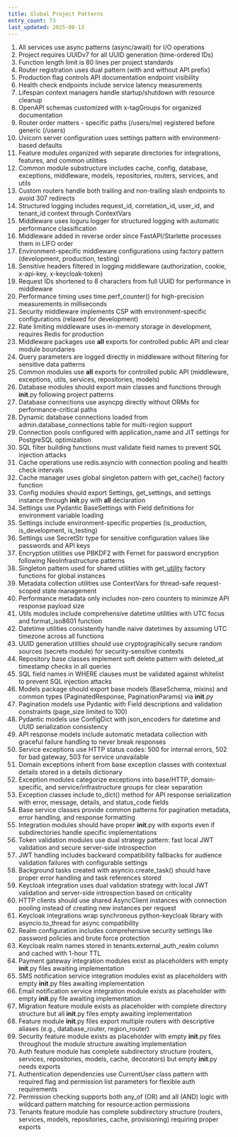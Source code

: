 ```yaml
---
title: Global Project Patterns
entry_count: 73
last_updated: 2025-08-13
---
```


1. All services use async patterns (async/await) for I/O operations
2. Project requires UUIDv7 for all UUID generation (time-ordered IDs)
3. Function length limit is 80 lines per project standards
4. Router registration uses dual pattern (with and without API prefix)
5. Production flag controls API documentation endpoint visibility
6. Health check endpoints include service latency measurements
7. Lifespan context managers handle startup/shutdown with resource cleanup
8. OpenAPI schemas customized with x-tagGroups for organized documentation
9. Router order matters - specific paths (/users/me) registered before generic (/users)
10. Uvicorn server configuration uses settings pattern with environment-based defaults
11. Feature modules organized with separate directories for integrations, features, and common utilities
12. Common module substructure includes cache, config, database, exceptions, middleware, models, repositories, routers, services, and utils
13. Custom routers handle both trailing and non-trailing slash endpoints to avoid 307 redirects
14. Structured logging includes request_id, correlation_id, user_id, and tenant_id context through ContextVars
15. Middleware uses loguru logger for structured logging with automatic performance classification
16. Middleware added in reverse order since FastAPI/Starlette processes them in LIFO order
17. Environment-specific middleware configurations using factory pattern (development, production, testing)
18. Sensitive headers filtered in logging middleware (authorization, cookie, x-api-key, x-keycloak-token)
19. Request IDs shortened to 8 characters from full UUID for performance in middleware
20. Performance timing uses time.perf_counter() for high-precision measurements in milliseconds
21. Security middleware implements CSP with environment-specific configurations (relaxed for development)
22. Rate limiting middleware uses in-memory storage in development, requires Redis for production
23. Middleware packages use __all__ exports for controlled public API and clear module boundaries
24. Query parameters are logged directly in middleware without filtering for sensitive data patterns
25. Common modules use __all__ exports for controlled public API (middleware, exceptions, utils, services, repositories, models)
26. Database modules should export main classes and functions through __init__.py following project patterns
27. Database connections use asyncpg directly without ORMs for performance-critical paths
28. Dynamic database connections loaded from admin.database_connections table for multi-region support
29. Connection pools configured with application_name and JIT settings for PostgreSQL optimization
30. SQL filter building functions must validate field names to prevent SQL injection attacks
31. Cache operations use redis.asyncio with connection pooling and health check intervals
32. Cache manager uses global singleton pattern with get_cache() factory function
33. Config modules should export Settings, get_settings, and settings instance through __init__.py with __all__ declaration
34. Settings use Pydantic BaseSettings with Field definitions for environment variable loading
35. Settings include environment-specific properties (is_production, is_development, is_testing)
36. Settings use SecretStr type for sensitive configuration values like passwords and API keys
37. Encryption utilities use PBKDF2 with Fernet for password encryption following NeoInfrastructure patterns
38. Singleton pattern used for shared utilities with get_[utility]() factory functions for global instances
39. Metadata collection utilities use ContextVars for thread-safe request-scoped state management
40. Performance metadata only includes non-zero counters to minimize API response payload size
41. Utils modules include comprehensive datetime utilities with UTC focus and format_iso8601 function
42. Datetime utilities consistently handle naive datetimes by assuming UTC timezone across all functions
43. UUID generation utilities should use cryptographically secure random sources (secrets module) for security-sensitive contexts
44. Repository base classes implement soft delete pattern with deleted_at timestamp checks in all queries
45. SQL field names in WHERE clauses must be validated against whitelist to prevent SQL injection attacks
46. Models package should export base models (BaseSchema, mixins) and common types (PaginatedResponse, PaginationParams) via __init__.py
47. Pagination models use Pydantic with Field descriptions and validation constraints (page_size limited to 100)
48. Pydantic models use ConfigDict with json_encoders for datetime and UUID serialization consistency
49. API response models include automatic metadata collection with graceful failure handling to never break responses
50. Service exceptions use HTTP status codes: 500 for internal errors, 502 for bad gateway, 503 for service unavailable
51. Domain exceptions inherit from base exception classes with contextual details stored in a details dictionary
52. Exception modules categorize exceptions into base/HTTP, domain-specific, and service/infrastructure groups for clear separation
53. Exception classes include to_dict() method for API response serialization with error, message, details, and status_code fields
54. Base service classes provide common patterns for pagination metadata, error handling, and response formatting
55. Integration modules should have proper __init__.py with exports even if subdirectories handle specific implementations
56. Token validation modules use dual strategy pattern: fast local JWT validation and secure server-side introspection
57. JWT handling includes backward compatibility fallbacks for audience validation failures with configurable settings
58. Background tasks created with asyncio.create_task() should have proper error handling and task references stored
59. Keycloak integration uses dual validation strategy with local JWT validation and server-side introspection based on criticality
60. HTTP clients should use shared AsyncClient instances with connection pooling instead of creating new instances per request
61. Keycloak integrations wrap synchronous python-keycloak library with asyncio.to_thread for async compatibility
62. Realm configuration includes comprehensive security settings like password policies and brute force protection
63. Keycloak realm names stored in tenants.external_auth_realm column and cached with 1-hour TTL
64. Payment gateway integration modules exist as placeholders with empty __init__.py files awaiting implementation
65. SMS notification service integration modules exist as placeholders with empty __init__.py files awaiting implementation
66. Email notification service integration module exists as placeholder with empty __init__.py file awaiting implementation
67. Migration feature module exists as placeholder with complete directory structure but all __init__.py files empty awaiting implementation
68. Feature module __init__.py files export multiple routers with descriptive aliases (e.g., database_router, region_router)
69. Security feature module exists as placeholder with empty __init__.py files throughout the module structure awaiting implementation
70. Auth feature module has complete subdirectory structure (routers, services, repositories, models, cache, decorators) but empty __init__.py needs exports
71. Authentication dependencies use CurrentUser class pattern with required flag and permission list parameters for flexible auth requirements
72. Permission checking supports both any_of (OR) and all (AND) logic with wildcard pattern matching for resource:action permissions
73. Tenants feature module has complete subdirectory structure (routers, services, models, repositories, cache, provisioning) requiring proper exports
